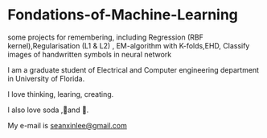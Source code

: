 # Fondations-of-Machine-Learning
some projects for remembering, including Regression (RBF kernel),Regularisation (L1 &amp; L2) , EM-algorithm with K-folds,EHD, Classify images of handwritten symbols in neural network

I am a graduate student of Electrical and Computer engineering department in University of Florida.

I love thinking, learing, creating. 

I also love soda ,🎼and 💃.

My e-mail is seanxinlee@gmail.com

